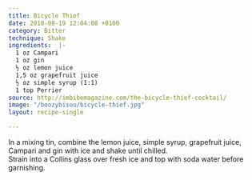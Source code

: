 ```yaml
---
title: Bicycle Thief
date: 2018-08-19 12:04:08 +0100
category: Bitter
technique: Shake
ingredients:  |-
  1 oz Campari
  1 oz gin
  ½ oz lemon juice
  1,5 oz grapefruit juice
  ½ oz simple syrup (1:1)
  1 top Perrier
source: http://imbibemagazine.com/the-bicycle-thief-cocktail/
image: "/boozybisou/bicycle-thief.jpg"
layout: recipe-single

---
```

In a mixing tin, combine the lemon juice, simple syrup, grapefruit juice, Campari and gin with ice and shake until chilled.  
Strain into a Collins glass over fresh ice and top with soda water before garnishing.
